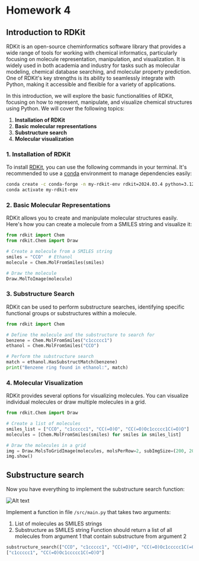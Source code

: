 # Homework 4

## Introduction to RDKit

RDKit is an open-source cheminformatics software library that provides a wide range of tools for working with chemical
informatics, particularly focusing on molecule representation, manipulation, and visualization. It is widely used in
both academia and industry for tasks such as molecular modeling, chemical database searching, and molecular property
prediction. One of RDKit's key strengths is its ability to seamlessly integrate with Python, making it accessible and
flexible for a variety of applications.

In this introduction, we will explore the basic functionalities of RDKit, focusing on how to represent, manipulate, and
visualize chemical structures using Python. We will cover the following topics:

1. **Installation of RDKit**
2. **Basic molecular representations**
3. **Substructure search**
4. **Molecular visualization**

### 1. Installation of RDKit

To install [RDKit](https://www.rdkit.org/docs/Install.html), you can use the following commands in your terminal. It's
recommended to use a [conda](https://docs.anaconda.com/miniconda/) environment to manage dependencies easily:

```sh
conda create -c conda-forge -n my-rdkit-env rdkit=2024.03.4 python=3.12
conda activate my-rdkit-env
```

### 2. Basic Molecular Representations

RDKit allows you to create and manipulate molecular structures easily. Here's how you can create a molecule from a
SMILES string and visualize it:

```python
from rdkit import Chem
from rdkit.Chem import Draw

# Create a molecule from a SMILES string
smiles = "CCO"  # Ethanol
molecule = Chem.MolFromSmiles(smiles)

# Draw the molecule
Draw.MolToImage(molecule)
```

### 3. Substructure Search

RDKit can be used to perform substructure searches, identifying specific functional groups or substructures within a
molecule.

```python
from rdkit import Chem

# Define the molecule and the substructure to search for
benzene = Chem.MolFromSmiles("c1ccccc1")
ethanol = Chem.MolFromSmiles("CCO")

# Perform the substructure search
match = ethanol.HasSubstructMatch(benzene)
print("Benzene ring found in ethanol:", match)
```

### 4. Molecular Visualization

RDKit provides several options for visualizing molecules. You can visualize individual molecules or draw multiple
molecules in a grid.

```python
from rdkit.Chem import Draw

# Create a list of molecules
smiles_list = ["CCO", "c1ccccc1", "CC(=O)O", "CC(=O)Oc1ccccc1C(=O)O"]
molecules = [Chem.MolFromSmiles(smiles) for smiles in smiles_list]

# Draw the molecules in a grid
img = Draw.MolsToGridImage(molecules, molsPerRow=2, subImgSize=(200, 200), returnPNG=False)
img.show()
```

## Substructure search

Now you have everything to implement the substructure search function:

<img title="a title" alt="Alt text" src="../../images/1.png">

Implement a function in file `/src/main.py` that takes two arguments:

1. List of molecules as SMILES strings
2. Substructure as SMILES string
   Function should return a list of all molecules from argument 1 that contain substructure from argument 2

```python
substructure_search(["CCO", "c1ccccc1", "CC(=O)O", "CC(=O)Oc1ccccc1C(=O)O"], "c1ccccc1")
["c1ccccc1", "CC(=O)Oc1ccccc1C(=O)O"]
```
